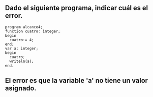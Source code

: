 ## Dado el siguiente programa, indicar cuál es el error.
```
program alcance4;
function cuatro: integer;
begin
  cuatro:= 4;
end;
var a: integer;
begin
  cuatro;
  writeln(a);
end.
```

## El error es que la variable 'a' no tiene un valor asignado.
